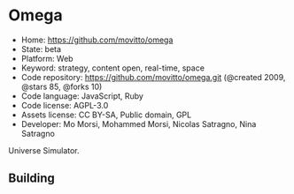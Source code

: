 # Omega

- Home: https://github.com/movitto/omega
- State: beta
- Platform: Web
- Keyword: strategy, content open, real-time, space
- Code repository: https://github.com/movitto/omega.git (@created 2009, @stars 85, @forks 10)
- Code language: JavaScript, Ruby
- Code license: AGPL-3.0
- Assets license: CC BY-SA, Public domain, GPL
- Developer: Mo Morsi, Mohammed Morsi, Nicolas Satragno, Nina Satragno

Universe Simulator.

## Building
